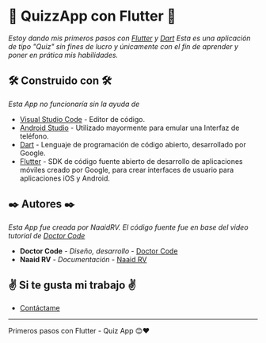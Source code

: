   # 📱 QuizzApp con Flutter 📱
  _Estoy dando mis primeros pasos con [Flutter](https://flutter.dev/) y [Dart](https://dart.dev/) Esta es una aplicación de tipo "Quiz" sin fines de lucro y únicamente con el fin de aprender y poner en prática mis habilidades._
  ## 🛠️ Construido con 🛠️

  _Esta App no funcionaría sin la ayuda de_

  * [Visual Studio Code](https://code.visualstudio.com/) - Editor de código.
  * [Android Studio](https://developer.android.com/studio?hl=es-419&gclid=CjwKCAjw-sqKBhBjEiwAVaQ9a_LvmOmPh9T24hmpS5QlrhLaItCvjXurAImX3vcYbcZz8IwybzC0KhoCZzUQAvD_BwE&gclsrc=aw.ds) - Utilizado mayormente para emular una Interfaz de teléfono.
  * [Dart](https://dart.dev/) - Lenguaje de programación de código abierto, desarrollado por Google.
  * [Flutter](https://flutter.dev/) - SDK de código fuente abierto de desarrollo de aplicaciones móviles creado por Google, para crear interfaces de usuario para aplicaciones iOS y Android.

  ## ✒️ Autores ✒️

  _Esta App fue creada por NaaidRV. El código fuente fue en base del video tutorial de [Doctor Code](https://www.youtube.com/c/doctorcode9)_

  * **Doctor Code** - *Diseño, desarrollo* - [Doctor Code](https://www.youtube.com/c/doctorcode9)
  * **Naaid RV** - *Documentación* - [Naaid RV](https://github.com/Naaidrv)

  ## ✌ Si te gusta mi trabajo ✌

  * [Contáctame](https://t.me/NaaidRV)

  ---
  Primeros pasos con Flutter - Quiz App 😊❤️
